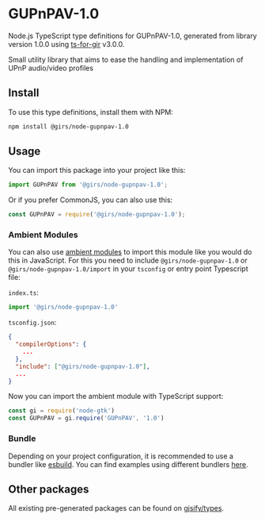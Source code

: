 
# GUPnPAV-1.0

Node.js TypeScript type definitions for GUPnPAV-1.0, generated from library version 1.0.0 using [ts-for-gir](https://github.com/gjsify/ts-for-gir) v3.0.0.

Small utility library that aims to ease the handling and implementation of UPnP audio/video profiles

## Install

To use this type definitions, install them with NPM:
```bash
npm install @girs/node-gupnpav-1.0
```

## Usage

You can import this package into your project like this:
```ts
import GUPnPAV from '@girs/node-gupnpav-1.0';
```

Or if you prefer CommonJS, you can also use this:
```ts
const GUPnPAV = require('@girs/node-gupnpav-1.0');
```

### Ambient Modules

You can also use [ambient modules](https://github.com/gjsify/ts-for-gir/tree/main/packages/cli#ambient-modules) to import this module like you would do this in JavaScript.
For this you need to include `@girs/node-gupnpav-1.0` or `@girs/node-gupnpav-1.0/import` in your `tsconfig` or entry point Typescript file:

`index.ts`:
```ts
import '@girs/node-gupnpav-1.0'
```

`tsconfig.json`:
```json
{
  "compilerOptions": {
    ...
  },
  "include": ["@girs/node-gupnpav-1.0"],
  ...
}
```

Now you can import the ambient module with TypeScript support: 

```ts
const gi = require('node-gtk')
const GUPnPAV = gi.require('GUPnPAV', '1.0')
```


### Bundle

Depending on your project configuration, it is recommended to use a bundler like [esbuild](https://esbuild.github.io/). You can find examples using different bundlers [here](https://github.com/gjsify/ts-for-gir/tree/main/examples).

## Other packages

All existing pre-generated packages can be found on [gjsify/types](https://github.com/gjsify/types).

